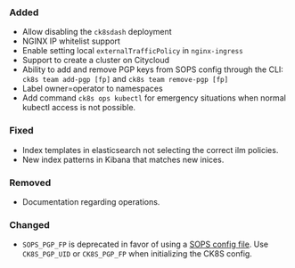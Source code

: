 ### Added

- Allow disabling the `ck8sdash` deployment
- NGINX IP whitelist support
- Enable setting local `externalTrafficPolicy` in `nginx-ingress`
- Support to create a cluster on Citycloud
- Ability to add and remove PGP keys from SOPS config through the CLI:
  `ck8s team add-pgp [fp]` and `ck8s team remove-pgp [fp]`
- Label owner=operator to namespaces
- Add command `ck8s ops kubectl` for emergency situations when normal kubectl
  access is not possible.

### Fixed

- Index templates in elasticsearch not selecting the correct ilm policies.
- New index patterns in Kibana that matches new inices.

### Removed

- Documentation regarding operations.

### Changed

- `SOPS_PGP_FP` is deprecated in favor of using a
  [SOPS config file](https://github.com/mozilla/sops/blob/master/README.rst#using-sops-yaml-conf-to-select-kms-pgp-for-new-files).
  Use `CK8S_PGP_UID` or `CK8S_PGP_FP` when initializing the CK8S config.
